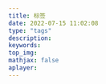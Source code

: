 ```yaml
---
title: 标签
date: 2022-07-15 11:02:08
type: "tags"
description:
keywords:
top_img:
mathjax: false
aplayer:
---
```

